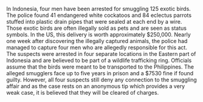 In Indonesia, four men have been arrested for smuggling 125 exotic birds. The police found 41 endangered white cockatoos and 84 eclectus parrots stuffed into plastic drain pipes that were sealed at each end by a wire. Those exotic birds are often illegally sold as pets and are seen as status symbols. In the US, this delivery is worth approximately $250,000. Nearly one week after discovering the illegally captured animals, the police had managed to capture four men who are allegedly responsible for this act. The suspects were arrested in four separate locations in the Eastern part of Indonesia and are believed to be part of a wildlife trafficking ring. Officials assume that the birds were meant to be transported to the Philippines. The alleged smugglers face up to five years in prison and a $7530 fine if found guilty. 
However, all four suspects still deny any connection to the smuggling affair and as the case rests on an anonymous tip which provides a very weak case, it is believed that they will be cleared of charges.
